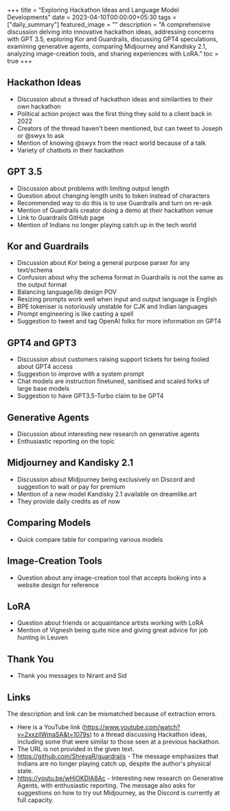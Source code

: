 +++
title =  "Exploring Hackathon Ideas and Language Model Developments"
date = 2023-04-10T00:00:00+05:30
tags = ["daily_summary"]
featured_image = ""
description = "A comprehensive discussion delving into innovative hackathon ideas, addressing concerns with GPT 3.5, exploring Kor and Guardrails, discussing GPT4 speculations, examining generative agents, comparing Midjourney and Kandisky 2.1, analyzing image-creation tools, and sharing experiences with LoRA."
toc = true
+++

## Hackathon Ideas
- Discussion about a thread of hackathon ideas and similarities to their own hackathon
- Political action project was the first thing they sold to a client back in 2022
- Creators of the thread haven't been mentioned, but can tweet to Joseph or @swyx to ask
- Mention of knowing @swyx from the react world because of a talk
- Variety of chatbots in their hackathon

## GPT 3.5
- Discussion about problems with limiting output length
- Question about changing length units to token instead of characters
- Recommended way to do this is to use Guardrails and turn on re-ask
- Mention of Guardrails creator doing a demo at their hackathon venue
- Link to Guardrails GitHub page
- Mention of Indians no longer playing catch up in the tech world

## Kor and Guardrails
- Discussion about Kor being a general purpose parser for any text/schema
- Confusion about why the schema format in Guardrails is not the same as the output format
- Balancing language/lib design POV
- Resizing prompts work well when input and output language is English
- BPE tokeniser is notoriously unstable for CJK and Indian languages
- Prompt engineering is like casting a spell
- Suggestion to tweet and tag OpenAI folks for more information on GPT4

## GPT4 and GPT3
- Discussion about customers raising support tickets for being fooled about GPT4 access
- Suggestion to improve with a system prompt
- Chat models are instruction finetuned, sanitised and scaled forks of large base models
- Suggestion to have GPT3.5-Turbo claim to be GPT4

## Generative Agents
- Discussion about interesting new research on generative agents
- Enthusiastic reporting on the topic

## Midjourney and Kandisky 2.1
- Discussion about Midjourney being exclusively on Discord and suggestion to wait or pay for premium
- Mention of a new model Kandisky 2.1 available on dreamlike.art
- They provide daily credits as of now

## Comparing Models
- Quick compare table for comparing various models

## Image-Creation Tools
- Question about any image-creation tool that accepts looking into a website design for reference

## LoRA
- Question about friends or acquaintance artists working with LoRA
- Mention of Vignesh being quite nice and giving great advice for job hunting in Leuven

## Thank You
- Thank you messages to Nirant and Sid

## Links
The description and link can be mismatched because of extraction errors.

- Here is a YouTube link (https://www.youtube.com/watch?v=2xxziIWmaSA&t=1079s) to a thread discussing Hackathon ideas, including some that were similar to those seen at a previous hackathon.
- The URL is not provided in the given text.
- https://github.com/ShreyaR/guardrails - The message emphasizes that Indians are no longer playing catch up, despite the author's physical state.
- https://youtu.be/wHiOKDlA8Ac - Interesting new research on Generative Agents, with enthusiastic reporting. The message also asks for suggestions on how to try out Midjourney, as the Discord is currently at full capacity.